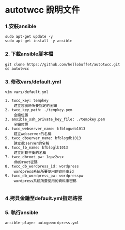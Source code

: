 # autotwcc 說明文件

### 1.安裝ansible
```
sudo apt-get update -y
sudo apt-get install -y ansible
```
### 2. 下載ansible腳本檔
```
git clone https://github.com/hellobuffet/autotwcc.git
cd autotwcc
```
### 3. 修改vars/default.yml
```
vim vars/default.yml
```

```
1. twcc_key: tempkey  
    建立容器時所要指定的金鑰
2. twcc_key_path: ./tempkey.pem  
    金鑰位置
3. ansible_ssh_private_key_file: ./tempkey.pem  
    金鑰位置
4. twcc_webserver_name: bfblogweb1013  
    建立webserver的名稱
5. twcc_dbserver_name: bfblogdb1013  
    建立dbserver的名稱
6. twcc_lb_name: bfbloglb1013  
    建立附載平衡的名稱
7. twcc_dbroot_pw: 1qaz2wsx  
    db的root密碼
8. twcc_db_wordpress_id: wordpress  
    wordpress系統所要使用的資料庫id
9. twcc_db_wordpress_pw: wordpresspw  
    wordpress系統所要使用的資料庫密碼
    
```
### 4.拷貝金鑰至default.yml指定路徑

### 5. 執行ansible
```
ansible-player autogowordpress.yml
```

